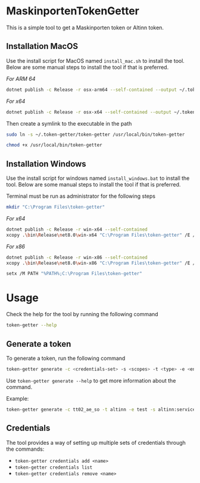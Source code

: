 # MaskinportenTokenGetter

This is a simple tool to get a Maskinporten token or Altinn token. 

## Installation MacOS

Use the install script for MacOS named `install_mac.sh` to install the tool. Below are some manual steps to install the tool if that is preferred.

_For ARM 64_
```bash
dotnet publish -c Release -r osx-arm64 --self-contained --output ~/.token-getter
```

_For x64_
```bash
dotnet publish -c Release -r osx-x64 --self-contained --output ~/.token-getter
```

Then create a symlink to the executable in the path

```bash
sudo ln -s ~/.token-getter/token-getter /usr/local/bin/token-getter
```

```bash
chmod +x /usr/local/bin/token-getter
```

## Installation Windows

Use the install script for windows named `install_windows.bat` to install the tool. Below are some manual steps to install the tool if that is preferred.

Terminal must be run as administrator for the following steps

```bash
mkdir "C:\Program Files\token-getter"
```

_For x64_
```bash
dotnet publish -c Release -r win-x64 --self-contained
xcopy .\bin\Release\net8.0\win-x64 "C:\Program Files\token-getter" /E /I /H
```

_For x86_
```bash
dotnet publish -c Release -r win-x86 --self-contained
xcopy .\bin\Release\net8.0\win-x86 "C:\Program Files\token-getter" /E /I /H
```

```bash
setx /M PATH "%PATH%;C:\Program Files\token-getter"
```

# Usage

Check the help for the tool by running the following command
```bash
token-getter --help
```

## Generate a token

To generate a token, run the following command
```bash
token-getter generate -c <credentials-set> -s <scopes> -t <type> -e <environment>
```

Use `token-getter generate --help` to get more information about the command.

Example:
```bash
token-getter generate -c tt02_ae_so -t altinn -e test -s altinn:serviceowner altinn:events.publish
```

## Credentials

The tool provides a way of setting up multiple sets of credentials through the commands:
- `token-getter credentials add <name>`
- `token-getter credentials list`
- `token-getter credentials remove <name>`

